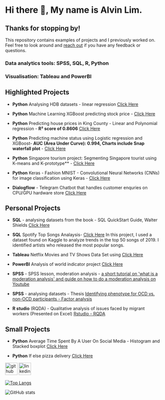 # Hi there 👋, My name is Alvin Lim. 
## Thanks for stopping by!
This repository contains examples of projects and I previously worked on. Feel free to look around and [reach out](https://www.linkedin.com/in/alvinlimhh/) if you have any feedback or questions.

### **Data analytics tools: SPSS, SQL, R, Python**
### **Visualisation: Tableau and PowerBI**

## Highlighted Projects

- **Python** Analysing HDB datasets - linear regression [Click Here](https://github.com/alvinhh01/HDBanalysisCA1)

- **Python** Machine Learning XGBoost predicting stock price - [Click Here](https://github.com/alvinhh01/CA2)

- **Python** Predicting house prices in King County - Linear and Polynomial regression - **R² score of 0.8606** [Click Here](https://github.com/alvinhh01/KingCountyData/)

- **Python** Predicting machine status using Logistic regression and XGBoost- **AUC (Area Under Curve): 0.994, Charts include Snap waterfall plot** - [Click Here](https://github.com/alvinhh01/Machine-Status-Classification/)

- **Python** Singapore tourism project: Segmenting Singapore tourist using K-means and K-prototype** - [Click Here](https://github.com/alvinhh01/SingaporeTourismProject)

- **Python** Keras - Fashion MNIST - Convolutional Neural Networks (CNNs) for image classification using Keras - [Click Here](https://github.com/alvinhh01/CNNclassificationFashion/blob/main/CA1_Fashion.ipynb)

- **Dialogflow** - Telegram Chatbot that handles customer enquries on CPU/GPU hardware store [Click Here](https://web.telegram.org/k/#@HardwarePCstore_bot)
  
## Personal Projects


- **SQL** - analysing datasets from the book - SQL QuickStart Guide, Walter Shields [Click Here](https://github.com/alvinhh01/SQL)
  
- **SQL** Spotify Top Songs Analaysis- [Click Here](https://github.com/alvinhh01/SQLProjects/blob/main/questionsandanswers) In this project, I used a dataset found on Kaggle to analyze trends in the top 50 songs of 2019. I identified artists who released the most popular songs.

- **Tableau** Netflix Movies and TV Shows Data Set using [Click Here](https://public.tableau.com/app/profile/alvin.lim1189/viz/BookNetflix_17034049883370/Netflix?publish=yes)
  
- **PowerBI** Analysis of world indicator project  [Click Here](https://github.com/alvinhh01/POWERBI1)

- **SPSS** - SPSS lesson, moderation analysis - [a short tutorial on 'what is a moderation analysis' and guide on how to do a moderation analysis on Youtube](https://www.youtube.com/watch?v=ZMhP09c1vOk)

- **SPSS** - analysing datasets -  Thesis [Identifying phenotype for OCD vs. non-OCD participants - Factor analysis](https://github.com/alvinhh01/factoranalysisthesis/tree/main)

- **R studio** (RQDA) - Qualitative analysis of issues faced by migrant workers (Presented on Excel) [Rstudio - RQDA](https://github.com/alvinhh01/rqdapackage/)

## Small Projects
- **Python** Average Time Spent By A User On Social Media - Histogram and Stacked boxplot [Click Here](https://github.com/alvinhh01/SocialMediaUse/tree/main)
  
- **Python** If else pizza delivery [Click Here](https://github.com/alvinhh01/pizzadelivery/blob/main/Pizza%20calculator.py)


[<img src='https://cdn.jsdelivr.net/npm/simple-icons@3.0.1/icons/github.svg' alt='github' height='40'>](https://github.com/alvinhh01)  [<img src='https://cdn.jsdelivr.net/npm/simple-icons@3.0.1/icons/linkedin.svg' alt='linkedin' height='40'>](https://www.linkedin.com/in/https://www.linkedin.com/in/alvinlimhh//)  

[![Top Langs](https://github-readme-stats.vercel.app/api/top-langs/?username=alvinhh01)](https://github.com/anuraghazra/github-readme-stats)

![GitHub stats](https://github-readme-stats.vercel.app/api?username=alvinhh01&show_icons=true)  












